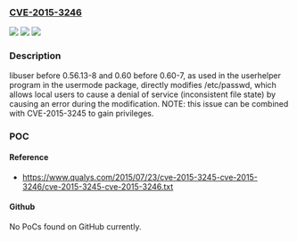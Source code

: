 ### [CVE-2015-3246](https://cve.mitre.org/cgi-bin/cvename.cgi?name=CVE-2015-3246)
![](https://img.shields.io/static/v1?label=Product&message=n%2Fa&color=blue)
![](https://img.shields.io/static/v1?label=Version&message=n%2Fa&color=blue)
![](https://img.shields.io/static/v1?label=Vulnerability&message=n%2Fa&color=brighgreen)

### Description

libuser before 0.56.13-8 and 0.60 before 0.60-7, as used in the userhelper program in the usermode package, directly modifies /etc/passwd, which allows local users to cause a denial of service (inconsistent file state) by causing an error during the modification. NOTE: this issue can be combined with CVE-2015-3245 to gain privileges.

### POC

#### Reference
- https://www.qualys.com/2015/07/23/cve-2015-3245-cve-2015-3246/cve-2015-3245-cve-2015-3246.txt

#### Github
No PoCs found on GitHub currently.

